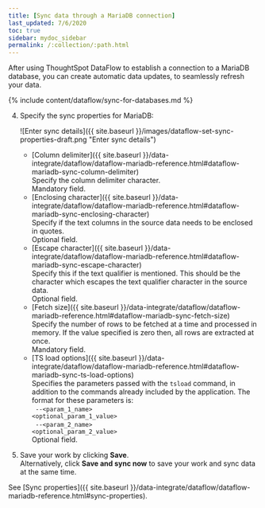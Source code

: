 ```yaml
---
title: [Sync data through a MariaDB connection]
last_updated: 7/6/2020
toc: true
sidebar: mydoc_sidebar
permalink: /:collection/:path.html
---
```

After using ThoughtSpot DataFlow to establish a connection to a MariaDB database, you can create automatic data updates, to seamlessly refresh your data.

{% include content/dataflow/sync-for-databases.md %}

4. Specify the sync properties for MariaDB:

   ![Enter sync details]({{ site.baseurl }}/images/dataflow-set-sync-properties-draft.png "Enter sync details")

   <!--![Enter connection details]({{ site.baseurl }}/images/dataflow-mariadb-sync.png "Enter connection details")-->

   * [Column delimiter]({{ site.baseurl }}/data-integrate/dataflow/dataflow-mariadb-reference.html#dataflow-mariadb-sync-column-delimiter)<br/>Specify the column delimiter character.<br/>Mandatory field.
   * [Enclosing character]({{ site.baseurl }}/data-integrate/dataflow/dataflow-mariadb-reference.html#dataflow-mariadb-sync-enclosing-character)<br/>Specify if the text columns in the source data needs to be enclosed in quotes.<br/>Optional field.
   * [Escape character]({{ site.baseurl }}/data-integrate/dataflow/dataflow-mariadb-reference.html#dataflow-mariadb-sync-escape-character)<br/>Specify this if the text qualifier is mentioned. This should be the character which escapes the text qualifier character in the source data.<br/>Optional field.
   * [Fetch size]({{ site.baseurl }}/data-integrate/dataflow/dataflow-mariadb-reference.html#dataflow-mariadb-sync-fetch-size)<br/>Specify the number of rows to be fetched at a time and processed in memory. If the value specified is zero then, all rows are extracted at once.<br/>Mandatory field.
   * [TS load options]({{ site.baseurl }}/data-integrate/dataflow/dataflow-mariadb-reference.html#dataflow-mariadb-sync-ts-load-options)<br/>Specifies the parameters passed with the <code>tsload</code> command, in addition to the commands already included by the application. The format for these parameters is:<br/><code> --&lt;param_1_name&gt; &lt;optional_param_1_value&gt;</code><br/><code> --&lt;param_2_name&gt; &lt;optional_param_2_value&gt;</code><br/>Optional field.

5. Save your work by clicking **Save**.<br/>Alternatively, click **Save and sync now** to save your work and sync data at the same time.

See [Sync properties]({{ site.baseurl }}/data-integrate/dataflow/dataflow-mariadb-reference.html#sync-properties).
